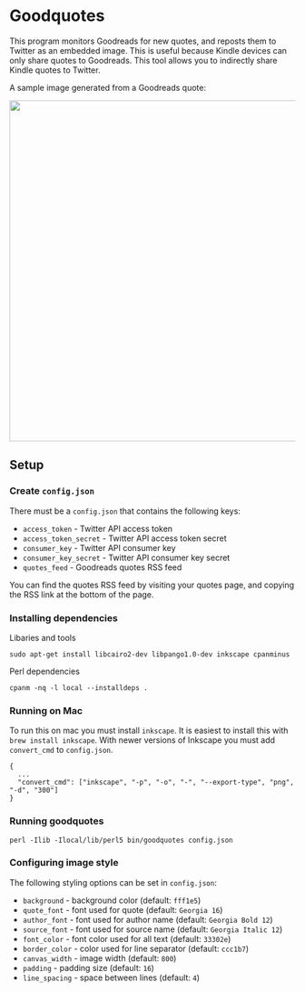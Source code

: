 # Goodquotes

This program monitors Goodreads for new quotes, and reposts them to Twitter as an embedded image. This is useful because Kindle devices can only share quotes to Goodreads. This tool allows you to indirectly share Kindle quotes to Twitter.

A sample image generated from a Goodreads quote:

<img src="https://prettybrd.com/~leedo/b/out7.png" width=600>

## Setup

### Create `config.json`

There must be a `config.json` that contains the following keys:

 * `access_token` - Twitter API access token
 * `access_token_secret` - Twitter API access token secret
 * `consumer_key` - Twitter API consumer key
 * `consumer_key_secret` - Twitter API consumer key secret
 * `quotes_feed` - Goodreads quotes RSS feed

You can find the quotes RSS feed by visiting your quotes page, and
copying the RSS link at the bottom of the page.

### Installing dependencies

Libaries and tools

```
sudo apt-get install libcairo2-dev libpango1.0-dev inkscape cpanminus
```

Perl dependencies

```
cpanm -nq -l local --installdeps .
```

### Running on Mac

To run this on mac you must install `inkscape`. It is easiest to install this with `brew install inkscape`. With newer versions of Inkscape you must add `convert_cmd` to `config.json`.

```
{
  ...
  "convert_cmd": ["inkscape", "-p", "-o", "-", "--export-type", "png", "-d", "300"]
}
```

### Running goodquotes

```
perl -Ilib -Ilocal/lib/perl5 bin/goodquotes config.json
```

### Configuring image style

The following styling options can be set in `config.json`:

  * `background` - background color (default: `fff1e5`)
  * `quote_font` - font used for quote (default: `Georgia 16`)
  * `author_font` - font used for author name (default: `Georgia Bold 12`)
  * `source_font` - font used for source name (default: `Georgia Italic 12`)
  * `font_color` - font color used for all text (default: `33302e`)
  * `border_color` - color used for line separator (default: `ccc1b7`)
  * `canvas_width` - image width (default: `800`)
  * `padding` - padding size (default: `16`)
  * `line_spacing` - space between lines (default: `4`)

